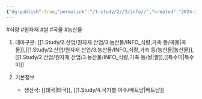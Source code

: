 ```yaml
---
{"dg-publish":true,"permalink":"/1-study/2//3/info//","created":"2024-11-20T21:02:28.937+09:00","updated":"2025-06-26T15:38:27.883+09:00"}
---
```


#식량  #원자재 #쌀 #곡물 #농산물 


1. 테마구분: [[1.Study/2.산업/원자재 산업/3.농산물/INFO_식량,가축 등/곡물\|곡물]],[[1.Study/2.산업/원자재 산업/3.농산물/INFO_식량,가축 등/농산물\|농산물]], [[1.Study/2.산업/원자재 산업/3.농산물/INFO_식량,가축 등/쌀\|쌀]],[[특수미\|특수미]]

1. 기본정보

	- 생산국: [[태국\|태국]], [[1.Study/4.국가별 이슈/베트남\|베트남]]